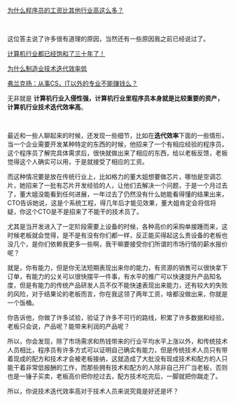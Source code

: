 <p><a href="https://www.zhihu.com/question/28639517/answer/424208920" class="internal">为什么程序员的工资比其他行业高这么多？</a> </p><p class="ztext-empty-paragraph"><br/></p><p>这位答主说了许多很有道理的原因，当然还有一些原因我之前已经说过了。</p><p><a href="https://zhuanlan.zhihu.com/p/30142476" class="internal">计算机行业都已经饱和了三十年了！</a> </p><p><a href="https://zhuanlan.zhihu.com/p/31197879" class="internal">为什么制造业技术迭代效率低</a> </p><p><a href="https://www.zhihu.com/question/55689481/answer/149961059" class="internal">弗兰克扬：从事CS，IT以外的专业不能赚钱么？</a> </p><p>无非就是 <b>计算机行业入侵性强，计算机行业里程序员本身就是比较重要的资产，计算机行业技术迭代效率高</b>。</p><p class="ztext-empty-paragraph"><br/></p><p>最近和一些人聊起来的时候，还发现一些细节，比如在<b>迭代效率</b>下面的一些情形，当一个企业需要开发某种特定的东西的时候，他招来了一个有相应经验的程序员，这个程序员了解完具体需求后，很快就做出来了相应的东西，给以老板反馈，老板觉得这个人确实可以用，于是就接受了相应的工资。</p><p>而这种情况要是放在传统行业上，比如格力的董大姐想要做芯片，哪怕是空调芯片，她招来了一批有芯片开发经验的人，让他们去解决一个问题，于是一个月过去了，董大姐没能看到任何进展，一年过去了仍然没有什么她能看得懂的结果出来，CTO告诉她说，这是个系统工程，得几年后才能见效果，董大姐肯定会将信将疑，你这个CTO是不是招来了不能干的技术员了。</p><p>尤其是当开发进入了一定阶段需要上设备的时候，各种高价的采购单接踵而来，这时候老板就会觉得，是不是有没有你们都一样，反正能买得起这么贵设备的老板也没几个，是你们依赖我更多一些啊，我干嘛要接受你们所谓的市场行情的薪水报价呢？</p><p>就是，你有能力，但是你无法短期表现出来你的能力，有资源的销售可以很快拿下订单，有能力的公关可以很快摆平一件事，有水平的推广可以快速提升产品知名度，但是有能力的传统产品研发人员不仅不能快速表现出来能力，还有较大的失败的风险，对于结果论的老板而言，你在我这领了两年工资，啥都没做出来，你就是一个饭桶。</p><p>你告诉他，你做了许多试验，验证了许多不可行的路线，积累了许多数据和经验，老板只会说，产品呢？能带来利润的产品呢？</p><p>所以，你会发现，除了市场需求和热钱带来的行业平均水平上涨以外，和传统技术人员相比，程序员有许多方式可以证明自己确实有能力，但是传统技术人员只有带着现成的配方和技术才会被老板接纳，这就造成了大批没有现成技术和配方的人只能干着非常低报酬的工作，而那些拥有技术和配方的人除非自己开厂当老板，否则也是一锤子买卖，老板高价把你挖过去，配方技术吃完后，一脚就把你踹走了。</p><p>所以，你说技术迭代效率高对于技术人员来说究竟是好还是坏？</p><p></p><p></p>